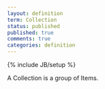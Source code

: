 ```yaml
---
layout: definition
term: Collection
status: published
published: true
comments: true
categories: definition
---
```

{% include JB/setup %}

A Collection is a group of Items.

